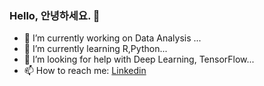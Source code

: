 ### Hello, 안녕하세요. 👋





- 🔭 I’m currently working on Data Analysis ...
- 🌱 I’m currently learning R,Python...
- 🤔 I’m looking for help with Deep Learning, TensorFlow...
- 📫 How to reach me: [Linkedin](https://www.linkedin.com/in/furkanbyagiz/)

